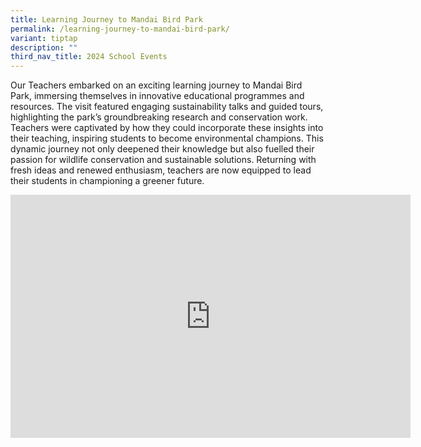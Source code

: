 ```yaml
---
title: Learning Journey to Mandai Bird Park
permalink: /learning-journey-to-mandai-bird-park/
variant: tiptap
description: ""
third_nav_title: 2024 School Events
---
```

<p>Our Teachers embarked on an exciting learning journey to Mandai Bird Park,
immersing themselves in innovative educational programmes and resources.
The visit featured engaging sustainability talks and guided tours, highlighting
the park’s groundbreaking research and conservation work. Teachers were
captivated by how they could incorporate these insights into their teaching,
inspiring students to become environmental champions. This dynamic journey
not only deepened their knowledge but also fuelled their passion for wildlife
conservation and sustainable solutions. Returning with fresh ideas and
renewed enthusiasm, teachers are now equipped to lead their students in
championing a greener future.</p>
<p></p>
<div class="iframe-wrapper">
<iframe height="389" width="640" allowfullscreen="true" frameborder="0" src="https://docs.google.com/presentation/d/e/2PACX-1vRTQjdhiGjXUJQ3nuHQjzCwSH5KhYiMKgvHSz9qpSB8msC79_CT2FnaDp0l44FI3w/embed?start=true&amp;loop=true&amp;delayms=3000"></iframe>
</div>
<p></p>
